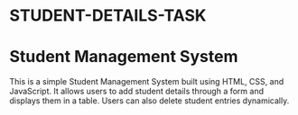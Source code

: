 # STUDENT-DETAILS-TASK
# Student Management System
This is a simple Student Management System built using HTML, CSS, and JavaScript. It allows users to add student details through a form and displays them in a table. Users can also delete student entries dynamically.

